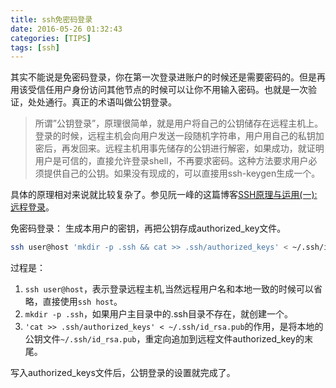 ```yaml
---
title: ssh免密码登录
date: 2016-05-26 01:32:43
categories: [TIPS]
tags: [ssh]
---
```


其实不能说是免密码登录，你在第一次登录进账户的时候还是需要密码的。但是再用该受信任用户身份访问其他节点的时候可以让你不用输入密码。也就是一次验证，处处通行。真正的术语叫做公钥登录。

> 所谓”公钥登录”，原理很简单，就是用户将自己的公钥储存在远程主机上。登录的时候，远程主机会向用户发送一段随机字符串，用户用自己的私钥加密后，再发回来。远程主机用事先储存的公钥进行解密，如果成功，就证明用户是可信的，直接允许登录shell，不再要求密码。这种方法要求用户必须提供自己的公钥。如果没有现成的，可以直接用ssh-keygen生成一个。

  <!--more-->

具体的原理相对来说就比较复杂了。参见阮一峰的这篇博客[SSH原理与运用(一):远程登录](http://www.ruanyifeng.com/blog/2011/12/ssh_remote_login.html)。

免密码登录：
生成本用户的密钥，再把公钥存成authorized_key文件。
``` bash
ssh user@host 'mkdir -p .ssh && cat >> .ssh/authorized_keys' < ~/.ssh/id_rsa.pub
```
过程是：
1. ``ssh user@host``，表示登录远程主机,当然远程用户名和本地一致的时候可以省略，直接使用``ssh host``。
2. ``mkdir -p .ssh``，如果用户主目录中的.ssh目录不存在，就创建一个。
3. ``'cat >> .ssh/authorized_keys' < ~/.ssh/id_rsa.pub``的作用，是将本地的公钥文件``~/.ssh/id_rsa.pub``，重定向追加到远程文件authorized_key的末尾。

写入authorized_keys文件后，公钥登录的设置就完成了。